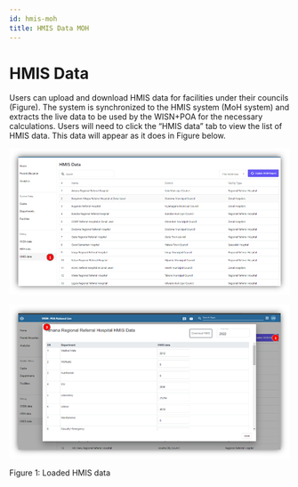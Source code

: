 ```yaml
---
id: hmis-moh
title: HMIS Data MOH
---
```


# HMIS Data

Users can upload and download HMIS data for facilities under their councils (Figure). The system is synchronized to the HMIS system (MoH system) and extracts the live data to be used by the WISN+POA for the necessary calculations. Users will need to click the “HMIS data” tab to view the list of HMIS data.  This data will appear as it does in Figure below.

 ![img alt](/img/hmis-moh1.png)


  ![img alt](/img/hmis-moh2.png)

  Figure 1: Loaded HMIS data 